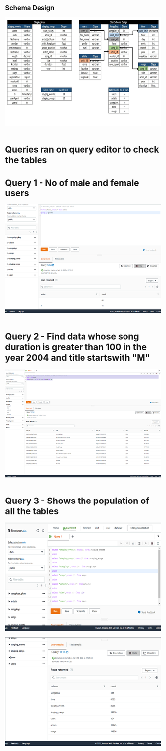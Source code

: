 ## Schema Design
<center>
<img style="float: center;height:350px;" src="Schema_Design.jpg"><br><br>
</center>




# Queries ran on query editor to check the tables
# Query 1 -  No of male and female users

<center>
<img style="float: center;height:350px;" src="query1.png"><br><br>
</center>

# Query 2 - Find data whose song duration is greater than 100 in the year 2004 and title startswith "M"

<center>
<img style="float: center;height:350px;" src="query2.png"><br><br>
</center>

# Query 3 - Shows the population of all the tables

<center>
<img style="float: center;height:350px;" src="query3a.png"><br><br>
</center>
<center>
<img style="float: center;height:350px;" src="query3b.png"><br><br>
</center>
